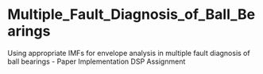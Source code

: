# Multiple_Fault_Diagnosis_of_Ball_Bearings
Using appropriate IMFs for envelope analysis in multiple fault diagnosis of ball bearings - Paper Implementation DSP Assignment 
